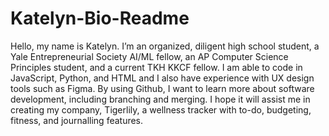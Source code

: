 # Katelyn-Bio-Readme

Hello, my name is Katelyn. 
I’m an organized, diligent high school student, a Yale Entrepreneurial Society AI/ML fellow, an AP Computer Science Principles student, and a current TKH KKCF fellow. I am able to code in JavaScript, Python, and HTML and I also have experience with UX design tools such as Figma.
By using Github, I want to learn more about software development, including branching and merging. I hope it will assist me in creating my company, Tigerlily, a wellness tracker with to-do, budgeting, fitness, and journalling features.
